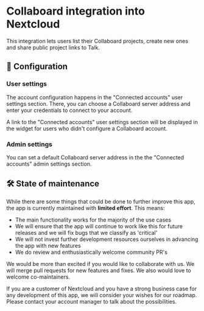 # Collaboard integration into Nextcloud

This integration lets users list their Collaboard projects, create new ones and
share public project links to Talk.

## 🔧 Configuration

### User settings

The account configuration happens in the "Connected accounts" user settings section.
There, you can choose a Collaboard server address and enter your credentials to connect to your account.

A link to the "Connected accounts" user settings section will be displayed in the widget
for users who didn't configure a Collaboard account.

### Admin settings

You can set a default Collaboard server address in the the "Connected accounts" admin settings section.

## 🛠️ State of maintenance

While there are some things that could be done to further improve this app, the app is currently maintained with **limited effort**. This means:

* The main functionality works for the majority of the use cases
* We will ensure that the app will continue to work like this for future releases and we will fix bugs that we classify as 'critical'
* We will not invest further development resources ourselves in advancing the app with new features
* We do review and enthusiastically welcome community PR's

We would be more than excited if you would like to collaborate with us. We will merge pull requests for new features and fixes. We also would love to welcome co-maintainers.

If you are a customer of Nextcloud and you have a strong business case for any development of this app, we will consider your wishes for our roadmap. Please contact your account manager to talk about the possibilities.
